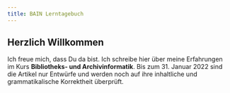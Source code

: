 ```yaml
---
title: BAIN Lerntagebuch
---
```


## Herzlich Willkommen

Ich freue mich, dass Du da bist. Ich schreibe hier über meine Erfahrungen im Kurs **Bibliotheks- und Archivinformatik**.
Bis zum 31. Januar 2022 sind die Artikel nur Entwürfe und werden noch auf ihre inhaltliche und grammatikalische Korrektheit überprüft. 

